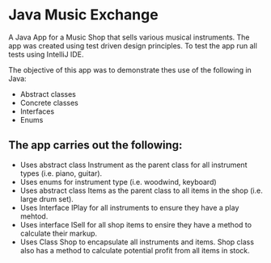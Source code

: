 # Java Music Exchange
A Java App for a Music Shop that sells various musical instruments. The app was created using test driven design principles. To test the app run all tests using IntelliJ IDE.


The objective of this app was to demonstrate thes use of the following in Java:
* Abstract classes
* Concrete classes
* Interfaces
* Enums

## The app carries out the following:
* Uses abstract class Instrument as the parent class for all instrument types (i.e. piano, guitar).
* Uses enums for instrument type (i.e. woodwind, keyboard)
* Uses abstract class Items as the parent class to all items in the shop (i.e. large drum set).
* Uses Interface IPlay for all instruments to ensure they have a play mehtod.
* Uses interface ISell for all shop items to ensire they have a method to calculate their markup.
* Uses Class Shop to encapsulate all instruments and items. Shop class also has a method to calculate potential profit from all items in stock.
